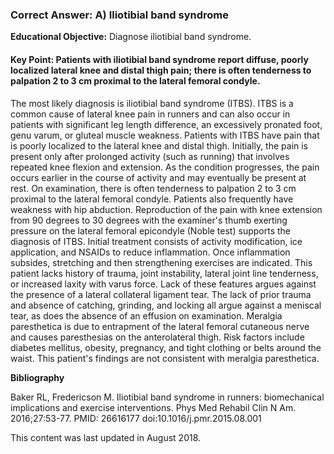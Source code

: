 
### Correct Answer: A) Iliotibial band syndrome 

**Educational Objective:** Diagnose iliotibial band syndrome.

#### **Key Point:** Patients with iliotibial band syndrome report diffuse, poorly localized lateral knee and distal thigh pain; there is often tenderness to palpation 2 to 3 cm proximal to the lateral femoral condyle.

The most likely diagnosis is iliotibial band syndrome (ITBS). ITBS is a common cause of lateral knee pain in runners and can also occur in patients with significant leg length difference, an excessively pronated foot, genu varum, or gluteal muscle weakness. Patients with ITBS have pain that is poorly localized to the lateral knee and distal thigh. Initially, the pain is present only after prolonged activity (such as running) that involves repeated knee flexion and extension. As the condition progresses, the pain occurs earlier in the course of activity and may eventually be present at rest. On examination, there is often tenderness to palpation 2 to 3 cm proximal to the lateral femoral condyle. Patients also frequently have weakness with hip abduction. Reproduction of the pain with knee extension from 90 degrees to 30 degrees with the examiner's thumb exerting pressure on the lateral femoral epicondyle (Noble test) supports the diagnosis of ITBS. Initial treatment consists of activity modification, ice application, and NSAIDs to reduce inflammation. Once inflammation subsides, stretching and then strengthening exercises are indicated.
This patient lacks history of trauma, joint instability, lateral joint line tenderness, or increased laxity with varus force. Lack of these features argues against the presence of a lateral collateral ligament tear.
The lack of prior trauma and absence of catching, grinding, and locking all argue against a meniscal tear, as does the absence of an effusion on examination.
Meralgia paresthetica is due to entrapment of the lateral femoral cutaneous nerve and causes paresthesias on the anterolateral thigh. Risk factors include diabetes mellitus, obesity, pregnancy, and tight clothing or belts around the waist. This patient's findings are not consistent with meralgia paresthetica.

**Bibliography**

Baker RL, Fredericson M. Iliotibial band syndrome in runners: biomechanical implications and exercise interventions. Phys Med Rehabil Clin N Am. 2016;27:53-77. PMID: 26616177 doi:10.1016/j.pmr.2015.08.001

This content was last updated in August 2018.